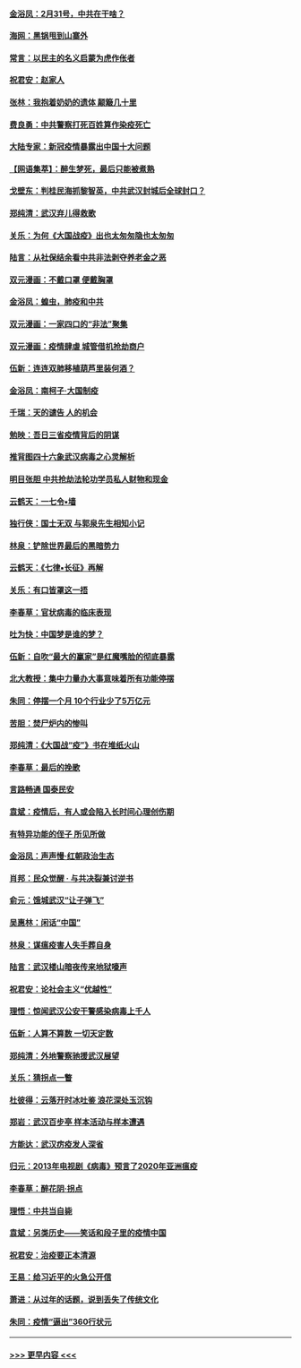 #### [金浴凤：2月31号，中共在干啥？](../pages/nsc993/n11922706.md?t=03080631) 
#### [海网：黑锅甩到山寨外](../pages/nsc993/n11922688.md?t=03080631) 
#### [常言：以民主的名义启蒙为虎作伥者](../pages/nsc993/n11922217.md?t=03080631) 
#### [祝君安：赵家人](../pages/nsc993/n11922209.md?t=03080631) 
#### [张林：我抱着奶奶的遗体 颠簸几十里](../pages/nsc993/n11920945.md?t=03080631) 
#### [费良勇：中共警察打死百姓算作染疫死亡](../pages/nsc993/n11919264.md?t=03080631) 
#### [大陆专家：新冠疫情暴露出中国十大问题](../pages/nsc993/n11919187.md?t=03080631) 
#### [【网语集萃】：醉生梦死，最后只能被煮熟](../pages/nsc993/n11918994.md?t=03080631) 
#### [戈壁东：判桂民海抓黎智英，中共武汉封城后全球封口？](../pages/nsc993/n11917982.md?t=03080631) 
#### [郑纯清：武汉弃儿得救歌](../pages/nsc993/n11917881.md?t=03080631) 
#### [关乐：为何《大国战疫》出也太匆匆隐也太匆匆](../pages/nsc993/n11917792.md?t=03080631) 
#### [陆言：从社保结余看中共非法剥夺养老金之恶](../pages/nsc993/n11917084.md?t=03080631) 
#### [双元漫画：不戴口罩 便戴胸罩](../pages/nsc993/n11916447.md?t=03080631) 
#### [金浴凤：蝗虫，肺疫和中共](../pages/nsc993/n11916904.md?t=03080631) 
#### [双元漫画：一家四口的“非法”聚集](../pages/nsc993/n11916378.md?t=03080631) 
#### [双元漫画：疫情肆虐 城管借机抢劫商户](../pages/nsc993/n11916310.md?t=03080631) 
#### [伍新：连连双肺移植葫芦里装何酒？](../pages/nsc993/n11913667.md?t=03080631) 
#### [金浴凤：南柯子·大国制疫](../pages/nsc993/n11913657.md?t=03080631) 
#### [千瑞：天的谴告  人的机会](../pages/nsc993/n11913309.md?t=03080631) 
#### [勉映：吾日三省疫情背后的阴谋](../pages/nsc993/n11913079.md?t=03080631) 
#### [推背图四十六象武汉病毒之心灵解析](../pages/nsc993/n11911761.md?t=03080631) 
#### [明目张胆 中共抢劫法轮功学员私人财物和现金](../pages/nsc993/n11910262.md?t=03080631) 
#### [云鹤天：一七令▪墙](../pages/nsc993/n11910627.md?t=03080631) 
#### [独行侠：国士无双 与郭泉先生相知小记](../pages/nsc993/n11910613.md?t=03080631) 
#### [林泉：铲除世界最后的黑暗势力](../pages/nsc993/n11909320.md?t=03080631) 
#### [云鹤天：《七律▪长征》再解](../pages/nsc993/n11909327.md?t=03080631) 
#### [关乐：有口皆罩这一捂](../pages/nsc993/n11908393.md?t=03080631) 
#### [李春草：官状病毒的临床表现](../pages/nsc993/n11908339.md?t=03080631) 
#### [吐为快：中国梦是谁的梦？](../pages/nsc993/n11906564.md?t=03080631) 
#### [伍新：自吹“最大的赢家”是红魔嘴脸的彻底暴露](../pages/nsc993/n11906407.md?t=03080631) 
#### [北大教授：集中力量办大事意味着所有功能停摆](../pages/nsc993/n11904800.md?t=03080631) 
#### [朱同：停摆一个月 10个行业少了5万亿元](../pages/nsc993/n11904498.md?t=03080631) 
#### [苦胆：焚尸炉内的惨叫](../pages/nsc993/n11904479.md?t=03080631) 
#### [郑纯清：《大国战“疫”》书在堆纸火山](../pages/nsc993/n11904450.md?t=03080631) 
#### [李春草：最后的挽歌](../pages/nsc993/n11904441.md?t=03080631) 
#### [言路畅通 国泰民安](../pages/nsc993/n11904222.md?t=03080631) 
#### [袁斌：疫情后，有人或会陷入长时间心理创伤期](../pages/nsc993/n11901514.md?t=03080631) 
#### [有特异功能的侄子 所见所做](../pages/nsc993/n11901154.md?t=03080631) 
#### [金浴凤：声声慢‧红朝政治生态](../pages/nsc993/n11899553.md?t=03080631) 
#### [肖邦：民众觉醒 · 与共决裂兼讨逆书](../pages/nsc993/n11898435.md?t=03080631) 
#### [俞元：饿城武汉“让子弹飞”](../pages/nsc993/n11898344.md?t=03080631) 
#### [吴惠林：闲话“中国”](../pages/nsc993/n11898182.md?t=03080631) 
#### [林泉：谋瘟疫害人失手葬自身](../pages/nsc993/n11897892.md?t=03080631) 
#### [陆言：武汉楼山暗夜传来地狱嚎声](../pages/nsc993/n11897033.md?t=03080631) 
#### [祝君安：论社会主义“优越性”](../pages/nsc993/n11897005.md?t=03080631) 
#### [理悟：惊闻武汉公安干警感染病毒上千人](../pages/nsc993/n11896947.md?t=03080631) 
#### [伍新：人算不算数 一切天定数](../pages/nsc993/n11893372.md?t=03080631) 
#### [郑纯清：外地警察驰援武汉展望](../pages/nsc993/n11893115.md?t=03080631) 
#### [关乐：猜拐点一瞥](../pages/nsc993/n11893020.md?t=03080631) 
#### [杜彼得：云落开时冰吐鉴 浪花深处玉沉钩](../pages/nsc993/n11892107.md?t=03080631) 
#### [郑岩：武汉百步亭 样本活动与样本遭遇](../pages/nsc993/n11892310.md?t=03080631) 
#### [方能达：武汉疠疫发人深省](../pages/nsc993/n11891376.md?t=03080631) 
#### [归元：2013年电视剧《病毒》预言了2020年亚洲瘟疫](../pages/nsc993/n11891126.md?t=03080631) 
#### [李春草：醉花阴·拐点](../pages/nsc993/n11890567.md?t=03080631) 
#### [理悟：中共当自毙](../pages/nsc993/n11890559.md?t=03080631) 
#### [袁斌：另类历史——笑话和段子里的疫情中国](../pages/nsc993/n11889243.md?t=03080631) 
#### [祝君安：治疫要正本清源](../pages/nsc993/n11889085.md?t=03080631) 
#### [王易：给习近平的火急公开信](../pages/nsc993/n11888225.md?t=03080631) 
#### [萧进：从过年的话题，说到丢失了传统文化](../pages/nsc993/n11887732.md?t=03080631) 
#### [朱同：疫情“逼出”360行状元](../pages/nsc993/n11887678.md?t=03080631) 

----
#### [ >>> 更早内容 <<< ](../indexes/nsc993-earlier.md)
